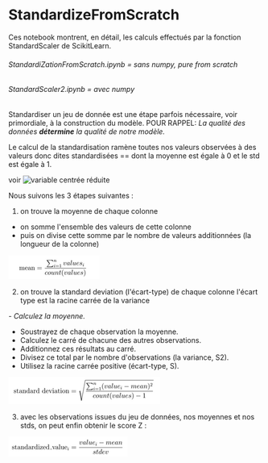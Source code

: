# StandardizeFromScratch

Ces notebook montrent, en détail, les calculs effectués par la fonction StandardScaler de ScikitLearn.
###### StandardiZationFromScratch.ipynb = sans numpy, _pure from scratch_
###### StandardScaler2.ipynb = avec numpy



Standardiser un jeu de donnée est une étape parfois nécessaire, voir primordiale, à la construction du modèle.
POUR RAPPEL: _La qualité des données **détermine** la qualité de notre modèle._




Le calcul de la standardisation ramène toutes nos valeurs observées à des valeurs donc dites standardisées
 == dont la moyenne est égale à 0 et le std est égale à 1.
 
 voir ![variable centrée réduite](https://fr.wikipedia.org/wiki/Variable_centr%C3%A9e_r%C3%A9duite)
 
 
 
 
Nous suivons les 3 étapes suivantes : 



1. on trouve la moyenne de chaque colonne


- on somme l'ensemble des valeurs de cette colonne 
- puis on divise cette somme par le nombre de valeurs additionnées (la longueur de la colonne)

![Means](https://raw.githubusercontent.com/BeeJasmine/StandardizeFromScratch/master/Assets/formula_mean.png)


2. on trouve la standard deviation (l'écart-type) de chaque colonne
  l'écart type est la racine carrée de la variance

_- Calculez la moyenne._
- Soustrayez de chaque observation la moyenne.
- Calculez le carré de chacune des autres observations.
- Additionnez ces résultats au carré.
- Divisez ce total par le nombre d'observations (la variance, S2).
- Utilisez la racine carrée positive (écart-type, S).


![stds](https://raw.githubusercontent.com/BeeJasmine/StandardizeFromScratch/master/Assets/formula_std.png)


3. avec les observations issues du jeu de données, nos moyennes et nos stds, on peut enfin obtenir le score Z :

![Z](https://raw.githubusercontent.com/BeeJasmine/StandardizeFromScratch/master/Assets/formula_standardization.png)

